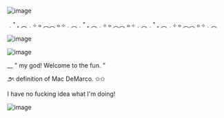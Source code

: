 ![image](https://github.com/user-attachments/assets/8efb3160-dcee-46ae-be15-1b535df25403)


﹒˚ ₊ ︵﹒⊹ ๑ ︵︵ ๑ ⊹﹒︵﹒˚ ₊ ︵﹒⊹ ๑ ︵︵ ๑ ⊹﹒︵﹒˚ ₊ ︵﹒⊹ ๑ ︵︵ ๑ ⊹﹒︵

![image](https://github.com/user-attachments/assets/35ccf6bc-1123-4dd0-b182-795d345ac906)



![image](https://github.com/user-attachments/assets/6ba48bea-8a0b-4b28-a91b-cd29b0714edd)


__ " my god! Welcome to the fun. "

౨ৎ definition of Mac DeMarco. ✩✩

I have no fucking idea what I'm doing!


![image](https://github.com/user-attachments/assets/61542879-c921-405d-a36b-0c9b55d7e1b9)

